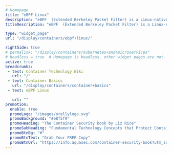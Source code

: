 ```yaml
---
# Homepage
title: "eBPF Linux"
description: "eBPF  (Extended Berkeley Packet Filter) is a Linux-native in-kernel virtual machine that enables secure, low-overhead tracing for application performance and event observability and analysis.  eBPF enables programmers to write code which gets executed in kernel space in a more secure and restricted environment. This page gather resources about eBPF on Linux and tutorials."
titleDescription: "eBPF  (Extended Berkeley Packet Filter) is a Linux-native in-kernel virtual machine that enables secure, low-overhead tracing for application performance and event observability and analysis.  eBPF enables programmers to write code which gets executed in kernel space in a more secure and restricted environment. This page gather resources about eBPF on Linux and tutorials." 

type: "widget_page"
url: "/display/containers/ebpf+linux/" 

rightSide: true 
# permalink: "/display/containers/kubernetes+and+microservices"
# headless = true  # Homepage is headless, other widget pages are not.
active: true
breadcrumbs:
 - text: Container Technology Wiki
   url: "/"
 - text: Container Basics
   url: "/display/containers/container+basics"
 - text: eBPF Linux

   url: ""
promotion:
  enable: true
  promoLogo: "/images/orellylogo.svg"
  promoBackground: "#e8f5f9"
  promoHeading: "The Container Security book by Liz Rice"
  promoSubHeading: "Fundamental Technology Concepts that Protect Containerized Applications"
  promoBtnBg: "#"
  promoBtnText: "Grab Your FREE Copy"
  promoBtnUrl: "https://info.aquasec.com/container-security-book?utm_source=wiki"
---
```


